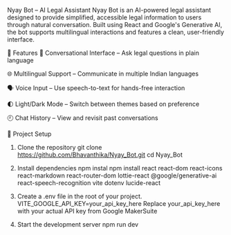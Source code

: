 Nyay Bot – AI Legal Assistant
Nyay Bot is an AI-powered legal assistant designed to provide simplified, accessible legal information to users through natural conversation. Built using React and Google's Generative AI, the bot supports multilingual interactions and features a clean, user-friendly interface.

🚀 Features
💬 Conversational Interface – Ask legal questions in plain language

🌐 Multilingual Support – Communicate in multiple Indian languages

🗣️ Voice Input – Use speech-to-text for hands-free interaction

🌓 Light/Dark Mode – Switch between themes based on preference

🕘 Chat History – View and revisit past conversations

📁 Project Setup
1. Clone the repository
   git clone https://github.com/Bhavanthika/Nyay_Bot.git
   cd Nyay_Bot
   
2. Install dependencies
   npm instal
   npm install react react-dom react-icons react-markdown react-router-dom lottie-react @google/generative-ai react-speech-recognition vite dotenv lucide-react
   
3. Create a .env file in the root of your project.
   VITE_GOOGLE_API_KEY=your_api_key_here
   Replace your_api_key_here with your actual API key from Google MakerSuite
   
4. Start the development server
   npm run dev


